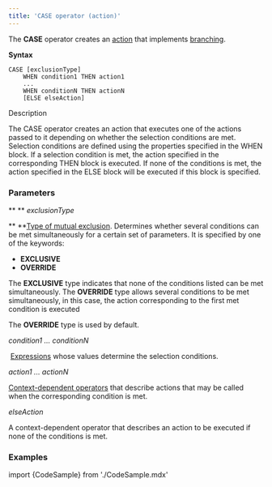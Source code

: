 ```yaml
---
title: 'CASE operator (action)'
---
```


The **CASE** operator creates an [action](Actions.md) that implements [branching](Branching_CASE_IF_MULTI.md).

**Syntax** 

    CASE [exclusionType]
        WHEN condition1 THEN action1
        ...
        WHEN conditionN THEN actionN
        [ELSE elseAction]

Description

The CASE operator creates an action that executes one of the actions passed to it depending on whether the selection conditions are met. Selection conditions are defined using the properties specified in the WHEN block. If a selection condition is met, the action specified in the corresponding THEN block is executed. If none of the conditions is met, the action specified in the ELSE block will be executed if this block is specified.

### Parameters

** ** *exclusionType*

** **[Type of mutual exclusion](Branching_CASE_IF_MULTI.md#exclusive). Determines whether several conditions can be met simultaneously for a certain set of parameters. It is specified by one of the keywords:

-   **EXCLUSIVE**
-   **OVERRIDE**

The **EXCLUSIVE** type indicates that none of the conditions listed can be met simultaneously. The **OVERRIDE** type allows several conditions to be met simultaneously, in this case, the action corresponding to the first met condition is executed

The **OVERRIDE** type is used by default.

*condition1 ... conditionN*

 [Expressions](Expression.md) whose values determine the selection conditions. 

*action1 ... actionN*

[Context-dependent operators](Action_operator.md#contextdependent) that describe actions that may be called when the corresponding condition is met.

*elseAction*

A context-dependent operator that describes an action to be executed if none of the conditions is met. 

### Examples


import {CodeSample} from './CodeSample.mdx'

<CodeSample url="https://documentation.lsfusion.org/sample?file=ActionSample&block=case"/>
